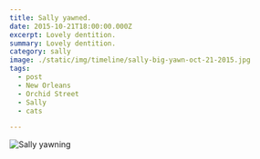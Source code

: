 ```yaml
---
title: Sally yawned.
date: 2015-10-21T18:00:00.000Z
excerpt: Lovely dentition.
summary: Lovely dentition.
category: sally
image: ./static/img/timeline/sally-big-yawn-oct-21-2015.jpg
tags:
  - post 
  - New Orleans
  - Orchid Street
  - Sally
  - cats

---
```



![Sally yawning](/static/img/sally/sally-big-yawn-oct-21-2015.jpg. "Sally yawning")